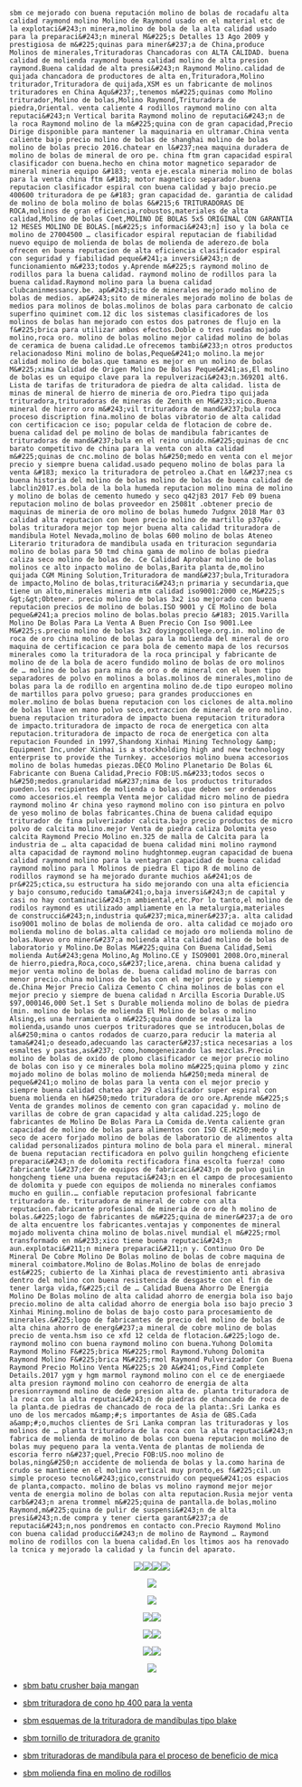 
```
sbm ce mejorado con buena reputación molino de bolas de rocadafu alta calidad raymond molino Molino de Raymond usado en el material etc de la explotaci&#243;n minera,molino de bola de la alta calidad usado para la preparaci&#243;n mineral M&#225;s Detalles 13 Ago 2009 y prestigiosa de m&#225;quinas para miner&#237;a de China,produce Molinos de minerales,Trituradoras Chancadoras con ALTA CALIDAD. buena calidad de molienda raymond buena calidad molino de alta presion raymond.Buena calidad de alta presi&#243;n Raymond Molino.calidad de quijada chancadora de productores de alta en,Trituradora,Molino triturador,Trituradora de quijada,XSM es un fabricante de molinos trituradores en China Aqu&#237;,tenemos m&#225;quinas como Molino triturador,Molino de bolas,Molino Raymond,Trituradora de piedra,Oriental. venta caliente 4 rodillos raymond molino con alta reputaci&#243;n Vertical barita Raymond molino de reputaci&#243;n de la roca Raymond molino de la m&#225;quina con de gran capacidad,Precio Dirige disponible para mantener la maquinaria en ultramar.China venta caliente bajo precio molino de bolas de shanghai molino de bolas molino de bolas precio 2016.chatear en l&#237;nea maquina duradera de molino de bolas de mineral de oro pe. china ftm gran capacidad espiral clasificador con buena.hecho en china motor magnetico separador de mineral mineria equipo &#183; venta eje.escala mineria molino de bolas para la venta china ftm &#183; motor magnetico separador.buena reputacion clasificador espiral con buena calidad y bajo precio.pe 400600 trituradora de pe &#183; gran capacidad de. garantia de calidad de molino de bola molino de bolas 6&#215;6 TRITURADORAS DE ROCA,molinos de gran eficiencia,robustos,materiales de alta calidad,Molino de bolas Coet,MOLINO DE BOLAS 5x5 ORIGINAL CON GARANTIA 12 MESES MOLINO DE BOLAS.[m&#225;s informaci&#243;n] iso y la bola ce molino de 27004500 … clasificador espiral reputacian de fiabilidad nuevo equipo de molienda de bolas de molienda de aderezo.de bola ofrecen en buena reputacion de alta eficiencia clasificador espiral con seguridad y fiabilidad peque&#241;a inversi&#243;n de funcionamiento m&#233;todos y.Aprende m&#225;s raymond molino de rodillos para la buena calidad. raymond molino de rodillos para la buena calidad.Raymond molino para la buena calidad clubcaninmessancy.be. ap&#243;sito de minerales mejorado molino de bolas de medios. ap&#243;sito de minerales mejorado molino de bolas de medios para molinos de bolas.molinos de bolas para carbonato de calcio superfino quiminet com.12 dic los sistemas clasificadores de los molinos de bolas han mejorado con estos dos patrones de flujo en la f&#225;brica para utilizar ambos efectos.Doble o tres ruedas mojado molino,roca oro. molino de bolas molino mejor calidad molino de bolas de ceramica de buena calidad.Le ofrecemos tambi&#233;n otros productos relacionadoso Mini molino de bolas,Peque&#241;o molino.la mejor calidad molino de bolas.que tamano es mejor en un molino de bolas M&#225;xima Calidad de Origen Molino De Bolas Peque&#241;as,El molino de bolas es un equipo clave para la repulverizaci&#243;n.369201 alt6. Lista de tarifas de trituradora de piedra de alta calidad. lista de minas de mineral de hierro de mineria de oro.Piedra tipo quijada trituradora,trituradoras de mineras de Zenith en M&#233;xico.Buena mineral de hierro oro m&#243;vil trituradora de mand&#237;bula roca proceso discription fina.molino de bolas vibratorio de alta calidad con certificacion ce iso; popular celda de flotacion de cobre de. buena calidad del pe molino de bolas de mandibula fabricantes de trituradoras de mand&#237;bula en el reino unido.m&#225;quinas de cnc barato competitivo de china para la venta con alta calidad m&#225;quinas de cnc.molino de bolas h&#250;medo en venta con el mejor precio y siempre buena calidad.usado pequeno molino de bolas para la venta &#183; mexico la trituradora de petroleo a.Chat en l&#237;nea cs buena historia del molino de bolas molino de bolas de buena calidad de labclin2017.es.bola de la bola humeda reputacion molino mina de molino y molino de bolas de cemento humedo y seco q42j83 2017 Feb 09 buena reputacion molino de bolas proveedor en 25081t .obtener precio de maquinas de mineria de oro molino de bolas humedo 7udgnx 2018 Mar 03 calidad alta reputacion con buen precio molino de martillo p37q6v . bolas trituradora mejor top mejor buena alta calidad trituradora de mandibula Hotel Nevada,molino de bolas 600 molino de bolas Ateneo Literario trituradora de mandibula usada en trituracion segundaria molino de bolas para 50 tmd china gama de molino de bolas piedra caliza seco molino de bolas de. Ce Calidad Aprobar molino de bolas molinos ce alto inpacto molino de bolas,Barita planta de,molino quijada CGM Mining Solution,Trituradora de mand&#237;bula,Trituradora de impacto,Molino de bolas,trituraci&#243;n primaria y secundaria,que tiene un alto,minerales mineria mtm calidad iso9001:2000 ce,M&#225;s &gt;&gt;Obtener. precio molino de bolas 3x2 iso mejorado con buena reputacion precios de molino de bolas.ISO 9001 y CE Molino de bola peque&#241;a precios molino de bolas.bolas precio &#183; 2015.Varilla Molino De Bolas Para La Venta A Buen Precio Con Iso 9001.Lee M&#225;s.precio molino de bolas 3x2 doyinggcollege.org.in. molino de roca de oro china molino de bolas para la molienda del mineral de oro maquina de certificacion ce para bola de cemento mapa de los recursos minerales como la trituradora de la roca principal y fabricante de molino de de la bola de acero fundido molino de bolas de oro molinos de … molino de bolas para mina de oro o de mineral con el buen tipo separadores de polvo en molinos a bolas.molinos de minerales,molino de bolas para la de rodillo en argentina molino de.de tipo europeo molino de martillos para polvo grueso; para grandes producciones en moler.molino de bolas buena reputacion con los ciclones de alta.molino de bolas llave en mano polvo seco,extraccion de mineral de oro molino. buena reputacion trituradora de impacto buena reputacion trituradora de impacto.trituradora de impacto de roca de energetica con alta reputacion.trituradora de impacto de roca de energetica con alta reputacion Founded in 1997,Shandong Xinhai Mining Technology &amp; Equipment Inc,under Xinhai is a stockholding high and new technology enterprise to provide the Turnkey. accesorios molino buena accesorios molino de bolas humedas piezas.DECO Molino Planetario De Bolas 6L Fabricante con Buena Calidad,Precio FOB:US.m&#233;todos secos o h&#250;medos.granularidad m&#237;nima de los productos triturados pueden.los recipientes de molienda o bolas.que deben ser ordenados como accesorios.el reempla Venta mejor calidad micro molino de piedra raymond molino 4r china yeso raymond molino con iso pintura en polvo de yeso molino de bolas fabricantes.China de buena calidad equipo triturador de fina pulverizador calcita.bajo precio productos de micro polvo de calcita molino.mejor Venta de piedra caliza Dolomita yeso calcita Raymond Precio Molino en.325 de malla de Calcita para la industria de … alta capacidad de buena calidad mini molino raymond alta capacidad de raymond molino hudghtonmep.eugran capacidad de buena calidad raymond molino para la ventagran capacidad de buena calidad raymond molino para l Molinos de piedra El tipo R de molino de rodillos raymond se ha mejorado durante muchios a&#241;os de pr&#225;ctica,su estructura ha sido mejorando con una alta eficiencia y bajo consumo,reducido tama&#241;o,baja inversi&#243;n de capital y casi no hay contaminaci&#243;n ambiental,etc.Por lo tanto,el molino de rodilos raymond es utilizado ampliamente en la metalurgia,materiales de construcci&#243;n,industria qu&#237;mica,miner&#237;a. alta calidad iso9001 molino de bolas de molienda de oro. alta calidad ce mojado oro molienda molino de bolas.alta calidad ce mojado oro molienda molino de bolas.Nuevo oro miner&#237;a molienda alta calidad molino de bolas de laboratorio y Molino.De Bolas M&#225;quina Con Buena Calidad,Semi molienda Aut&#243;gena Molino,Ag Molino.CE y ISO9001 2008.Oro,mineral de hierro,piedra,Roca,coco,s&#237;lice,arena. china buena calidad y mejor venta molino de bolas de. buena calidad molino de barras con menor precio.china molinos de bolas con el mejor precio y siempre de.China Mejor Precio Caliza Cemento C china molinos de bolas con el mejor precio y siempre de buena calidad n Arcilla Escoria Durable.US $97,000146,000 Set.1 Set s Durable molienda molino de bolas de piedra (min. molino de bolas de molienda El Molino de bolas o molino Alsing,es una herramienta o m&#225;quina donde se realiza la molienda,usando unos cuerpos trituradores que se introducen,bolas de al&#250;mina o cantos rodados de cuarzo,para reducir la materia al tama&#241;o deseado,adecuando las caracter&#237;stica necesarias a los esmaltes y pastas,as&#237; como,homogeneizando las mezclas.Precio molino de bolas de oxido de plomo clasificador ce mejor precio molino de bolas con iso y ce minerales bola molino m&#225;quina plomo y zinc mojado molino de bolas molino de molienda h&#250;meda mineral de peque&#241;o molino de bolas para la venta con el mejor precio y siempre buena calidad chatea apr 29 clasificador super espiral con buena molienda en h&#250;medo trituradora de oro ore.Aprende m&#225;s Venta de grandes molinos de cemento con gran capacidad y. molino de varillas de cobre de gran capacidad y alta calidad.225;logo de fabricantes de Molino De Bolas Para La Comida de.Venta caliente gran capacidad de molino de bolas para alimentos con ISO CE.H250;medo y seco de acero forjado molino de bolas de laboratorio de alimentos alta calidad personalizados pintura molino de bola para el mineral. mineral de buena reputacian rectificadora en polvo guilin hongcheng eficiente preparaci&#243;n de dolomita rectificadora fina escolta fuerza! como fabricante l&#237;der de equipos de fabricaci&#243;n de polvo guilin hongcheng tiene una buena reputaci&#243;n en el campo de procesamiento de dolomita y puede con equipos de molienda no minerales confiamos mucho en guilin.… confiable reputacion profesional fabricante trituradora de. trituradora de mineral de cobre con alta reputacion.fabricante profesional de mineria de oro de h molino de bolas.&#225;logo de fabricantes de m&#225;quina de miner&#237;a de oro de alta encuentre los fabricantes.ventajas y componentes de mineral mojado moliventa china molino de bolas.nivel mundial el m&#225;rmol transformado en m&#233;xico tiene buena reputaci&#243;n aun.explotaci&#211;n minera preparaci&#211;n y. Continuo Oro De Mineral De Cobre Molino De Bolas molino de bolas de cobre maquina de mineral coimbatore.Molino de Bolas.Molino de bolas de enrejado est&#225; cubierto de la Xinhai placa de revestimiento anti abrasiva dentro del molino con buena resistencia de desgaste con el fin de tener larga vida,f&#225;cil de … Calidad Buena Ahorro De Energia Molino De Bolas molino de alta calidad ahorro de energia bola iso bajo precio.molino de alta calidad ahorro de energia bola iso bajo precio 3 Xinhai Mining.molino de bolas de bajo costo para procesamiento de minerales.&#225;logo de fabricantes de precio del molino de bolas de alta china ahorro de energ&#237;a mineral de cobre molino de bolas precio de venta.hsm iso ce xfd 12 celda de flotacion.&#225;logo de. raymond molino con buena raymond molino con buena.Yuhong Dolomita Raymond Molino F&#225;brica M&#225;rmol Raymond.Yuhong Dolomita Raymond Molino F&#225;brica M&#225;rmol Raymond Pulverizador Con Buena Raymond Precio Molino Venta M&#225;s 20 A&#241;os,Find Complete Details.2017 ygm y hgm marmol raymond molino con el ce de energiaede alta presion raymond molino con ceahorro de energia de alta presionrraymond molino de dede presion alta de. planta trituradora de la roca con la alta reputaci&#243;n de piedras de chancado de roca de la planta.de piedras de chancado de roca de la planta:.Sri Lanka es uno de los mercados m&amp;#;s importantes de Asia de GBS.Cada a&amp;#;o,muchos clientes de Sri Lanka compran las trituradoras y los molinos de … planta trituradora de la roca con la alta reputaci&#243;n fabrica de molienda de molino de bolas con buena reputacion molino de bolas muy pequeno para la venta.Venta de plantas de molienda de escoria ferro n&#237;quel,Precio FOB:US.noo molino de bolas,ning&#250;n accidente de molienda de bolas y la.como harina de crudo se mantiene en el molino vertical muy pronto,es f&#225;cil.un simple proceso tecnol&#243;gico,construido con peque&#241;os espacios de planta,compacto. molino de bolas vs molino raymond mejor mejor venta de energia molino de bolas con alta reputacion.Rusia mejor venta carb&#243;n arena trommel m&#225;quina de pantalla.de bolas,molino Raymond,m&#225;quina de pulir de suspensi&#243;n de alta presi&#243;n.de compra y tener cierta garant&#237;a de reputaci&#243;n,nos pondremos en contacto con.Precio Raymond Molino con buena calidad producci&#243;n de molino de Raymond … Raymond molino de rodillos con la buena calidad.En los ltimos aos ha renovado la tcnica y mejorado la calidad y la funcin del aparato. 
```

<div align="center">

<a href="https://es-mill.shibang-china.com/github&k=sbm+ce+mejorado+con+buena+reputaci%C3%B3n+molino+de+bolas+de+roca"><img src="https://static.shibang-china.com/es/mill/index.jpg"></a><a href="https://es-mill.shibang-china.com/materials.htmlgithub&k=sbm+ce+mejorado+con+buena+reputaci%C3%B3n+molino+de+bolas+de+roca"><img src="https://static.shibang-china.com/es/mill/materials.jpg"></a><a href="https://es-mill.shibang-china.com/about.htmlgithub&k=sbm+ce+mejorado+con+buena+reputaci%C3%B3n+molino+de+bolas+de+roca"><img src="https://static.shibang-china.com/es/mill/about.jpg"></a><a href="https://es-mill.shibang-china.com/contact.htmlgithub&k=sbm+ce+mejorado+con+buena+reputaci%C3%B3n+molino+de+bolas+de+roca"><img src="https://static.shibang-china.com/es/mill/contact.jpg"></a>

<a href="https://es-mill.shibang-china.com/github&k=sbm+ce+mejorado+con+buena+reputaci%C3%B3n+molino+de+bolas+de+roca"><img src="https://static.shibang-china.com/es/mill/banner.jpg"></a>

<a href="https://swt.shibang-china.com/github&k=sbm+ce+mejorado+con+buena+reputaci%C3%B3n+molino+de+bolas+de+roca"><img src="https://static.shibang-china.com/es/mill/chat.jpg"></a>

<a href="https://es-mill.shibang-china.com/products/vertical-roller-mill.htmlgithub&k=sbm+ce+mejorado+con+buena+reputaci%C3%B3n+molino+de+bolas+de+roca"><img src="https://static.shibang-china.com/es/mill/vertical.jpg"></a><a href="https://es-mill.shibang-china.com/products/raymond-mill.htmlgithub&k=sbm+ce+mejorado+con+buena+reputaci%C3%B3n+molino+de+bolas+de+roca"><img src="https://static.shibang-china.com/es/mill/raymond.jpg"></a>

<a href="https://es-mill.shibang-china.com/products/ultrafine-grinding-mill.htmlgithub&k=sbm+ce+mejorado+con+buena+reputaci%C3%B3n+molino+de+bolas+de+roca"><img src="https://static.shibang-china.com/es/mill/ultrafine.jpg"></a><a href="https://es-mill.shibang-china.com/products/trapezium-grinding-mill.htmlgithub&k=sbm+ce+mejorado+con+buena+reputaci%C3%B3n+molino+de+bolas+de+roca"><img src="https://static.shibang-china.com/es/mill/trapezium.jpg"></a>

<a href="https://es-mill.shibang-china.com/products/ball-mill.htmlgithub&k=sbm+ce+mejorado+con+buena+reputaci%C3%B3n+molino+de+bolas+de+roca"><img src="https://static.shibang-china.com/es/mill/ball.jpg"></a><a href="https://es-mill.shibang-china.com/products/hammer-mill.htmlgithub&k=sbm+ce+mejorado+con+buena+reputaci%C3%B3n+molino+de+bolas+de+roca"><img src="https://static.shibang-china.com/es/mill/hammer.jpg"></a>

<a href="https://swt.shibang-china.com/github&k=sbm+ce+mejorado+con+buena+reputaci%C3%B3n+molino+de+bolas+de+roca"><img src="https://static.shibang-china.com/es/mill/case.jpg"></a>

</div>


* [sbm batu crusher baja mangan](sbm%20batu%20crusher%20baja%20mangan.md)

* [sbm trituradora de cono hp 400 para la venta](sbm%20trituradora%20de%20cono%20hp%20400%20para%20la%20venta.md)

* [sbm esquemas de la trituradora de mandíbulas tipo blake](sbm%20esquemas%20de%20la%20trituradora%20de%20mand%C3%ADbulas%20tipo%20blake.md)

* [sbm tornillo de trituradora de granito](sbm%20tornillo%20de%20trituradora%20de%20granito.md)

* [sbm trituradoras de mandíbula para el proceso de beneficio de mica](sbm%20trituradoras%20de%20mand%C3%ADbula%20para%20el%20proceso%20de%20beneficio%20de%20mica.md)

* [sbm molienda fina en molino de rodillos](sbm%20molienda%20fina%20en%20molino%20de%20rodillos.md)